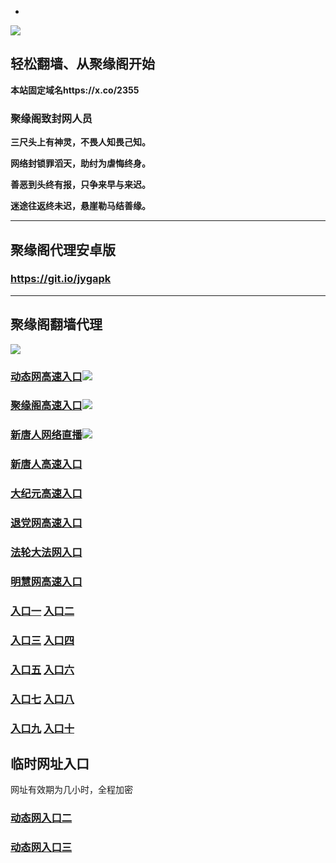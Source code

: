 * 
![](https://raw.githubusercontent.com/hao369/a/master/j.jpg)



## 轻松翻墙、从聚缘阁开始

**本站固定域名https://x.co/2355**

### 聚缘阁致封网人员

**三尺头上有神灵，不畏人知畏己知。**

**网络封锁罪滔天，助纣为虐悔终身。**

**善恶到头终有报，只争来早与来迟。**

**迷途往返终未迟，悬崖勒马结善缘。**

***



##  聚缘阁代理安卓版

### https://git.io/jygapk


***



## 聚缘阁翻墙代理 

![](https://raw.githubusercontent.com/hao369/a/master/wx2.jpg)


### [动态网高速入口](https://5fxes18acb.execute-api.us-east-1.amazonaws.com/h/?id=2)![](https://raw.githubusercontent.com/hao369/a/master/jygdl.gif)

### [聚缘阁高速入口](https://59lws3tcj7.execute-api.ap-northeast-1.amazonaws.com/74885)![](https://raw.githubusercontent.com/hao369/a/master/jyg.gif)

### [新唐人网络直播]( https://0yn0ool014.execute-api.ap-northeast-1.amazonaws.com/xxxxff)![](https://raw.githubusercontent.com/hao369/a/master/jygtj.gif)

### [新唐人高速入口](https://5fxes18acb.execute-api.us-east-1.amazonaws.com/h/?id=5)

### [大纪元高速入口](https://5fxes18acb.execute-api.us-east-1.amazonaws.com/h/?id=7)

### [退党网高速入口](https://5fxes18acb.execute-api.us-east-1.amazonaws.com/h/?id=8)

### [法轮大法网入口](https://5fxes18acb.execute-api.us-east-1.amazonaws.com/h/?id=15)

### [明慧网高速入口](https://5fxes18acb.execute-api.us-east-1.amazonaws.com/h/?id=3)

### **[入口一](http://x.co/2244)** **[入口二](http://x.co/3824)**


### **[入口三](https://s3.eu-central-1.amazonaws.com/jyg3/index.html)**  **[入口四](https://s3-ap-southeast-1.amazonaws.com/jyg4/index.html)**

### **[入口五](https://s3.ap-south-1.amazonaws.com/jyg5/index.html)**  **[入口六](https://s3-us-west-1.amazonaws.com/jyg6/index.html)**


###  **[入口七](https://s3-us-west-2.amazonaws.com/jyg7/index.html)**  **[入口八](https://s3-eu-west-1.amazonaws.com/jyg8/index.html)**


###  **[入口九](https://s3-ap-northeast-1.amazonaws.com/jyg9/index.html)**  **[入口十](https://s3.amazonaws.com/dtw/index.html)**



## 临时网址入口 

网址有效期为几小时，全程加密

### [动态网入口二](https://x.co/ddg)

### [动态网入口三](https://x.co/ddf)



